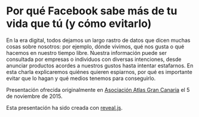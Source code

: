 # Por qué Facebook sabe más de tu vida que tú (y cómo evitarlo)

En la era digital, todos dejamos un largo rastro de datos que dicen muchas cosas sobre nosotros: por ejemplo, dónde
vivimos, qué nos gusta o qué hacemos en nuestro tiempo libre. Nuestra información puede ser consultada por empresas o
individuos con diversas intenciones, desde anunciar productos acordes a nuestros gustos hasta intentar estafarnos. En
esta charla explicaremos quiénes quieren espiarnos, por qué es importante evitar que lo hagan y qué medios tenemos para
conseguirlo.

Presentación ofrecida originalmente en
[Asociación Atlas Gran Canaria](https://www.facebook.com/asociacionatlasgrancanaria) el 5 de noviembre de 2015.

Esta presentación ha sido creada con [reveal.js](https://github.com/hakimel/reveal.js).